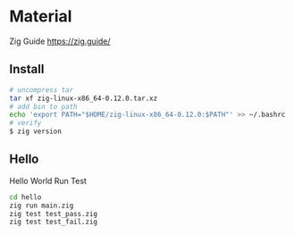 # Material

Zig Guide
https://zig.guide/

## Install

```bash
# uncompress tar
tar xf zig-linux-x86_64-0.12.0.tar.xz
# add bin to path
echo 'export PATH="$HOME/zig-linux-x86_64-0.12.0:$PATH"' >> ~/.bashrc
# verify
$ zig version
```

## Hello

Hello World
Run Test

```bash
cd hello
zig run main.zig
zig test test_pass.zig
zig test test_fail.zig
```
